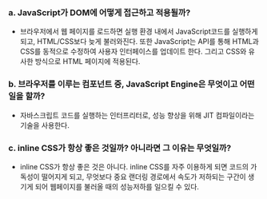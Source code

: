 ### a. JavaScript가 DOM에 어떻게 접근하고 적용될까?
- 브라우저에서 웹 페이지를 로드하면 실행 환경 내에서 JavaScript코드를 실행하게 되고, HTML/CSS보다 늦게 불러와진다. 또한 JavaScript는 API를 통해 HTML과 CSS를 동적으로 수정하여 사용자 인터페이스를 업데이트 한다. 그리고 CSS와 유사한 방식으로 HTML 페이지에 적용된다.

### b. 브라우저를 이루는 컴포넌트 중, JavaScript Engine은 무엇이고 어떤 일을 할까?
- 자바스크립트 코드를 실행하는 인터프리터로, 성능 향상을 위해 JIT 컴파일이라는 기술을 사용한다.

### c. inline CSS가 항상 좋은 것일까? 아니라면 그 이유는 무엇일까?
- inline CSS가 항상 좋은 것은 아니다. inline CSS를 자주 이용하게 되면 코드의 가독성이 떨어지게 되고, 무엇보다 중요 랜더링 경로에서 속도가 저하되는 구간이 생기게 되어 웹페이지를 불러올 때의 성능저하를 일으킬 수 있다.